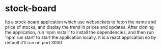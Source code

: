 # stock-board

Its a stock-board application which use websockets to fetch the name and price of stocks, and display the trend in prices and updates.
After cloning the application,
run 'npm install' to install the dependencies,
and then run 'npm run start' to start the application locally.
It is a react application so by default it'll run on port 3000
